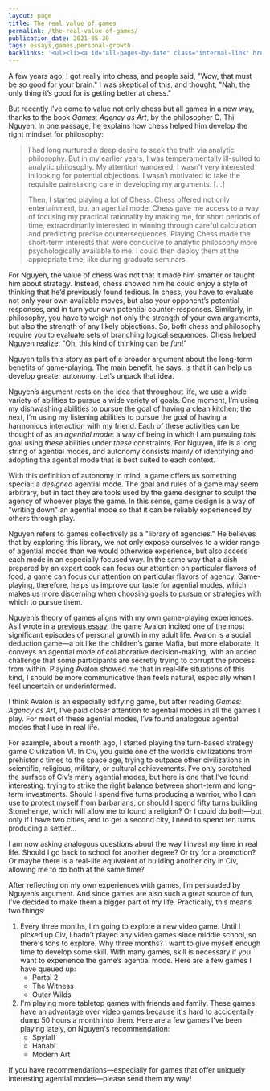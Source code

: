 ```yaml
---
layout: page
title: The real value of games
permalink: /the-real-value-of-games/
publication_date: 2021-05-30
tags: essays,games,personal-growth
backlinks: '<ul><li><a id="all-pages-by-date" class="internal-link" href="/all-pages-by-date/">All pages by date</a></li><li><a id="books-published-in-2020" class="internal-link" href="/books-published-in-2020/">Books I&#39;ve read that were published in 2020</a></li><li><a id="books-read-in-2021" class="internal-link" href="/books-read-in-2021/">Books I read in 2021</a></li><li><a id="books-tagged-nonfiction" class="internal-link" href="/books-tagged-nonfiction/">Books tagged &#39;nonfiction&#39;</a></li><li><a id="books-tagged-philosophy" class="internal-link" href="/books-tagged-philosophy/">Books tagged &#39;philosophy&#39;</a></li><li><a id="essays" class="internal-link" href="/essays/">Essays</a></li><li><a id="games" class="internal-link" href="/games/">Games</a></li><li><a id="personal-growth" class="internal-link" href="/personal-growth/">Personal growth</a></li><li><a id="start-here" class="internal-link" href="/start-here/">Start here</a></li></ul>'
---
```


A few years ago, I got really into chess, and people said, "Wow, that must be so good for your brain." I was skeptical of this, and thought, "Nah, the only thing it’s good for is getting better at chess."

But recently I’ve come to value not only chess but all games in a new way, thanks to the book *Games: Agency as Art*, by the philosopher C. Thi Nguyen. In one passage, he explains how chess helped him develop the right mindset for philosophy:

> I had long nurtured a deep desire to seek the truth via analytic philosophy. But in my earlier years, I was temperamentally ill-suited to analytic philosophy. My attention wandered; I wasn’t very interested in looking for potential objections. I wasn’t motivated to take the requisite painstaking care in developing my arguments.
[...] 
> 
> Then, I started playing a lot of Chess. Chess offered not only entertainment, but an agential mode. Chess gave me access to a way of focusing my practical rationality by making me, for short periods of time, extraordinarily interested in winning through careful calculation and predicting precise countersequences. Playing Chess made the short-term interests that were conducive to analytic philosophy more psychologically available to me. I could then deploy them at the appropriate time, like during graduate seminars.

For Nguyen, the value of chess was not that it made him smarter or taught him about strategy. Instead, chess showed him he could enjoy a style of thinking that he’d previously found tedious. In chess, you have to evaluate not only your own available moves, but also your opponent’s potential responses, and in turn your own potential counter-responses. Similarly, in philosophy, you have to weigh not only the strength of your own arguments, but also the strength of any likely objections. So, both chess and philosophy require you to evaluate sets of branching logical sequences. Chess helped Nguyen realize: "Oh, this kind of thinking can be *fun*!"

Nguyen tells this story as part of a broader argument about the long-term benefits of game-playing. The main benefit, he says, is that it can help us develop greater autonomy. Let’s unpack that idea.

Nguyen’s argument rests on the idea that throughout life, we use a wide variety of abilities to pursue a wide variety of goals. One moment, I’m using my dishwashing abilities to pursue the goal of having a clean kitchen; the next, I’m using my listening abilities to pursue the goal of having a harmonious interaction with my friend. Each of these activities can be thought of as an *agential mode*: a way of being in which I am pursuing *this* goal using *these* abilities under *these* constraints. For Nguyen, life is a long string of agential modes, and autonomy consists mainly of identifying and adopting the agential mode that is best suited to each context.

With this definition of autonomy in mind, a game offers us something special: a *designed* agential mode. The goal and rules of a game may seem arbitrary, but in fact they are tools used by the game designer to sculpt the agency of whoever plays the game. In this sense, game design is a way of "writing down" an agential mode so that it can be reliably experienced by others through play.

Nguyen refers to games collectively as a "library of agencies." He believes that by exploring this library, we not only expose ourselves to a wider range of agential modes than we would otherwise experience, but also access each mode in an especially focused way. In the same way that a dish prepared by an expert cook can focus our attention on particular flavors of food, a game can focus our attention on particular flavors of agency. Game-playing, therefore, helps us improve our taste for agential modes, which makes us more discerning when choosing goals to pursue or strategies with which to pursue them.

Nguyen’s theory of games aligns with my own game-playing experiences. As I wrote in a <a id="talk-more" class="internal-link" href="/talk-more/">previous essay</a>, the game Avalon incited one of the most significant episodes of personal growth in my adult life. Avalon is a social deduction game—a bit like the children’s game Mafia, but more elaborate. It conveys an agential mode of collaborative decision-making, with an added challenge that some participants are secretly trying to corrupt the process from within. Playing Avalon showed me that in real-life situations of this kind, I should be more communicative than feels natural, especially when I feel uncertain or underinformed.

I think Avalon is an especially edifying game, but after reading *Games: Agency as Art*, I’ve paid closer attention to agential modes in all the games I play. For most of these agential modes,  I’ve found analogous agential modes that I use in real life.

For example, about a month ago, I started playing the turn-based strategy game Civilization VI. In Civ, you guide one of the world’s civilizations from prehistoric times to the space age, trying to outpace other civilizations in scientific, religious, military, or cultural achievements. I’ve only scratched the surface of Civ’s many agential modes, but here is one that I’ve found interesting: trying to strike the right balance between short-term and long-term investments. Should I spend five turns producing a warrior, who I can use to protect myself from barbarians, or should I spend fifty turns building Stonehenge, which will allow me to found a religion? Or I could do both—but only if I have two cities, and to get a second city, I need to spend ten turns producing a settler…

I am now asking analogous questions about the way I invest my time in real life. Should I go back to school for another degree? Or try for a promotion? Or maybe there is a real-life equivalent of building another city in Civ, allowing me to do both at the same time?

After reflecting on my own experiences with games, I’m persuaded by Nguyen’s argument. And since games are also such a great source of fun, I've decided to make them a bigger part of my life. Practically, this means two things:

1. Every three months, I'm going to explore a new video game. Until I picked up Civ, I hadn’t played any video games since middle school, so there's tons to explore. Why three months? I want to give myself enough time to develop some skill. With many games, skill is necessary if you want to experience the game’s agential mode. Here are a few games I have queued up:
    - Portal 2
    - The Witness
    - Outer Wilds
2. I'm playing more tabletop games with friends and family. These games have an advantage over video games because it's hard to accidentally dump 50 hours a month into them. Here are a few games I've been playing lately, on Nguyen's recommendation:
    - Spyfall
    - Hanabi
    - Modern Art

If you have recommendations—especially for games that offer uniquely interesting agential modes—please send them my way!